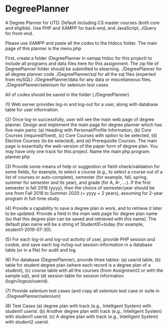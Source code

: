 # DegreePlanner
A Degree Planner for UTD. Default including CS master courses (both core and eligible). Use PHP and XAMPP for back-end, and JavaScript, JQuery for front-end.

Please use XAMPP and paste all the codes to the htdocs folder. The main page of this planner is the menu.php

First, create a folder (DegreePlanner in xampp htdoc for this project) to include all   programs and data files here for this assignment. The zip file of DegreePlanner folder should be submitted to elearning. 
	./DegreePlanner		for all degree planner code
	./DegreePlanner/sql		for all the sql files (experted from mySQL)
	./DegreePlanner/data		for any data or miscellaneous files.
	./DegreePlanner/selenium 	for selenium test cases

All of  codes should be saved in the folder (./DegreePlanner)

(1) Web server provides log-in and log-out for a user, along with database table for user information.

(2) Once log-in successfully, user will see the main web page of degree planner. Design and implement the main page for degree planner which has five main parts: 
(a) Heading with Personal/Profile Information, 
(b) Core Courses (required/fixed), 
(c) Core Courses with option to be selected, 
(d) Elective Courses (to be selected), and 
(e) Prerequisite Courses. The main page is essentially the web-version of the paper form of degree plan. You may have only one track for this project. 
Name the main php program: planner.php

(3) Provide some means of help or suggestion or field-check/validation for some fields, for example, to select a course (e.g., to select a course out of a list of courses or auto-complete), semester (for example, fall, spring, summer for semester and its year), and grade (for A, A-, …). If the first semester is fall 2018 (yyyy), then the choice of semester/year should be one from Fall 2018 to Summer 2020 (= yyyy + 2 years), assuming for 2-year program in full-time study.

(4) Provide a capability to save a degree plan in work, and to retrieve it later to be updated. Provide a field in the main web page for degree plan name (so that this degree plan can be saved and retrieved with this name). The default plan name will be a string of StudentID+today (for example, student1-2019-07-30).

(5) For each log-in and log-out activity of user, provide PHP session and cookie, and save each log-in/log-out session information in a database table (or in a file) for audit and log.

(6) For database (DegreePlanner), provide three tables: (a) userid table, (b) table for student degree plan (where each record is a degree plan of a student), (c) course table with all the courses (from Assignment2 or with the sample sql), and (d) session table for session information (login/logout/userid). 

(7) Provide selenium test cases (and copy all selenium test case or suite in ./DegreePlanner/selenium)

(8) Test Cases
(a)   degree plan with   track (e.g., Intelligent System) with student1 userid.
(b) Another degree plan with   track (e.g., Intelligent System) with student1 userid.
(c) A degree plan with   track (e.g., Intelligent System) with student2 userid.